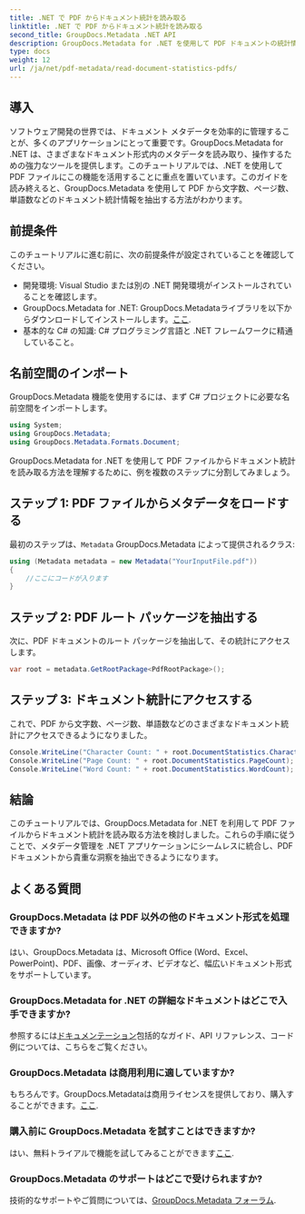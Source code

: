 ```yaml
---
title: .NET で PDF からドキュメント統計を読み取る
linktitle: .NET で PDF からドキュメント統計を読み取る
second_title: GroupDocs.Metadata .NET API
description: GroupDocs.Metadata for .NET を使用して PDF ドキュメントの統計情報を抽出する方法を学びます。ドキュメント管理機能を簡単に強化できます。
type: docs
weight: 12
url: /ja/net/pdf-metadata/read-document-statistics-pdfs/
---
```

## 導入
ソフトウェア開発の世界では、ドキュメント メタデータを効率的に管理することが、多くのアプリケーションにとって重要です。GroupDocs.Metadata for .NET は、さまざまなドキュメント形式内のメタデータを読み取り、操作するための強力なツールを提供します。このチュートリアルでは、.NET を使用して PDF ファイルにこの機能を活用することに重点を置いています。このガイドを読み終えると、GroupDocs.Metadata を使用して PDF から文字数、ページ数、単語数などのドキュメント統計情報を抽出する方法がわかります。
## 前提条件
このチュートリアルに進む前に、次の前提条件が設定されていることを確認してください。
- 開発環境: Visual Studio または別の .NET 開発環境がインストールされていることを確認します。
-  GroupDocs.Metadata for .NET: GroupDocs.Metadataライブラリを以下からダウンロードしてインストールします。[ここ](https://releases.groupdocs.com/metadata/net/).
- 基本的な C# の知識: C# プログラミング言語と .NET フレームワークに精通していること。

## 名前空間のインポート
GroupDocs.Metadata 機能を使用するには、まず C# プロジェクトに必要な名前空間をインポートします。
```csharp
using System;
using GroupDocs.Metadata;
using GroupDocs.Metadata.Formats.Document;
```

GroupDocs.Metadata for .NET を使用して PDF ファイルからドキュメント統計を読み取る方法を理解するために、例を複数のステップに分割してみましょう。
## ステップ 1: PDF ファイルからメタデータをロードする
最初のステップは、`Metadata` GroupDocs.Metadata によって提供されるクラス:
```csharp
using (Metadata metadata = new Metadata("YourInputFile.pdf"))
{
    //ここにコードが入ります
}
```
## ステップ 2: PDF ルート パッケージを抽出する
次に、PDF ドキュメントのルート パッケージを抽出して、その統計にアクセスします。
```csharp
var root = metadata.GetRootPackage<PdfRootPackage>();
```
## ステップ 3: ドキュメント統計にアクセスする
これで、PDF から文字数、ページ数、単語数などのさまざまなドキュメント統計にアクセスできるようになりました。
```csharp
Console.WriteLine("Character Count: " + root.DocumentStatistics.CharacterCount);
Console.WriteLine("Page Count: " + root.DocumentStatistics.PageCount);
Console.WriteLine("Word Count: " + root.DocumentStatistics.WordCount);
```

## 結論
このチュートリアルでは、GroupDocs.Metadata for .NET を利用して PDF ファイルからドキュメント統計を読み取る方法を検討しました。これらの手順に従うことで、メタデータ管理を .NET アプリケーションにシームレスに統合し、PDF ドキュメントから貴重な洞察を抽出できるようになります。

## よくある質問
### GroupDocs.Metadata は PDF 以外の他のドキュメント形式を処理できますか?
はい、GroupDocs.Metadata は、Microsoft Office (Word、Excel、PowerPoint)、PDF、画像、オーディオ、ビデオなど、幅広いドキュメント形式をサポートしています。
### GroupDocs.Metadata for .NET の詳細なドキュメントはどこで入手できますか?
参照するには[ドキュメンテーション](https://reference.groupdocs.com/metadata/net/)包括的なガイド、API リファレンス、コード例については、こちらをご覧ください。
### GroupDocs.Metadata は商用利用に適していますか?
もちろんです。GroupDocs.Metadataは商用ライセンスを提供しており、購入することができます。[ここ](https://purchase.groupdocs.com/buy).
### 購入前に GroupDocs.Metadata を試すことはできますか?
はい、無料トライアルで機能を試してみることができます[ここ](https://releases.groupdocs.com/).
### GroupDocs.Metadata のサポートはどこで受けられますか?
技術的なサポートやご質問については、[GroupDocs.Metadata フォーラム](https://forum.groupdocs.com/c/metadata/14).